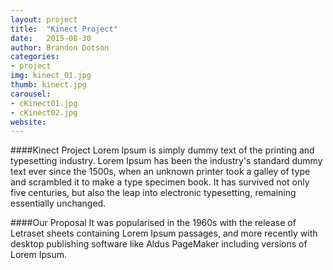 ```yaml
---
layout: project
title:  "Kinect Project"
date:   2015-08-30
author: Brandon Dotson
categories:
- project
img: kinect_01.jpg
thumb: kinect.jpg
carousel:
- cKinect01.jpg
- cKinect02.jpg
website: 
---
```

####Kinect Project
Lorem Ipsum is simply dummy text of the printing and typesetting industry. Lorem Ipsum has been the industry's standard dummy text ever since the 1500s, when an unknown printer took a galley of type and scrambled it to make a type specimen book. It has survived not only five centuries, but also the leap into electronic typesetting, remaining essentially unchanged.

####Our Proposal
It was popularised in the 1960s with the release of Letraset sheets containing Lorem Ipsum passages, and more recently with desktop publishing software like Aldus PageMaker including versions of Lorem Ipsum.
